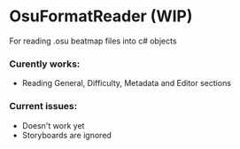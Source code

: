 ﻿# OsuFormatReader (WIP)

For reading .osu beatmap files into c# objects

### Curently works:
- Reading General, Difficulty, Metadata and Editor sections


### Current issues:
- Doesn't work yet
- Storyboards are ignored
